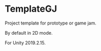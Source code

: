 # TemplateGJ
Project template for prototype or game jam.

By default in 2D mode.

For Unity 2019.2.15.
